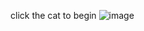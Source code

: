 click the cat to begin
![image](https://github.com/user-attachments/assets/e312a3ff-4f03-4b94-a343-46540b0ec6a9)
